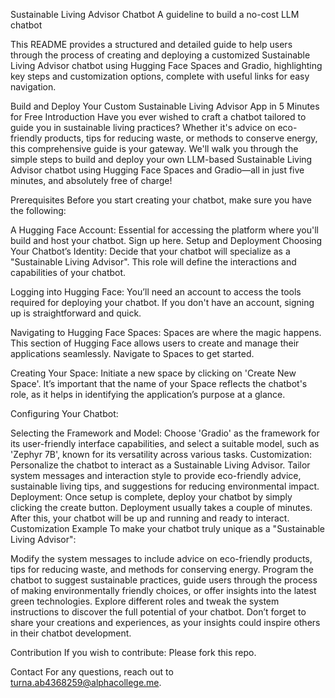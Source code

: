 Sustainable Living Advisor Chatbot
A guideline to build a no-cost LLM chatbot

This README provides a structured and detailed guide to help users through the process of creating and deploying a customized Sustainable Living Advisor chatbot using Hugging Face Spaces and Gradio, highlighting key steps and customization options, complete with useful links for easy navigation.

Build and Deploy Your Custom Sustainable Living Advisor App in 5 Minutes for Free
Introduction
Have you ever wished to craft a chatbot tailored to guide you in sustainable living practices? Whether it's advice on eco-friendly products, tips for reducing waste, or methods to conserve energy, this comprehensive guide is your gateway. We'll walk you through the simple steps to build and deploy your own LLM-based Sustainable Living Advisor chatbot using Hugging Face Spaces and Gradio—all in just five minutes, and absolutely free of charge!

Prerequisites
Before you start creating your chatbot, make sure you have the following:

A Hugging Face Account: Essential for accessing the platform where you'll build and host your chatbot. Sign up here.
Setup and Deployment
Choosing Your Chatbot’s Identity: Decide that your chatbot will specialize as a "Sustainable Living Advisor". This role will define the interactions and capabilities of your chatbot.

Logging into Hugging Face: You’ll need an account to access the tools required for deploying your chatbot. If you don't have an account, signing up is straightforward and quick.

Navigating to Hugging Face Spaces: Spaces are where the magic happens. This section of Hugging Face allows users to create and manage their applications seamlessly. Navigate to Spaces to get started.

Creating Your Space: Initiate a new space by clicking on 'Create New Space'. It’s important that the name of your Space reflects the chatbot's role, as it helps in identifying the application’s purpose at a glance.

Configuring Your Chatbot:

Selecting the Framework and Model: Choose 'Gradio' as the framework for its user-friendly interface capabilities, and select a suitable model, such as 'Zephyr 7B', known for its versatility across various tasks.
Customization: Personalize the chatbot to interact as a Sustainable Living Advisor. Tailor system messages and interaction style to provide eco-friendly advice, sustainable living tips, and suggestions for reducing environmental impact.
Deployment: Once setup is complete, deploy your chatbot by simply clicking the create button. Deployment usually takes a couple of minutes. After this, your chatbot will be up and running and ready to interact.
Customization Example
To make your chatbot truly unique as a "Sustainable Living Advisor":

Modify the system messages to include advice on eco-friendly products, tips for reducing waste, and methods for conserving energy.
Program the chatbot to suggest sustainable practices, guide users through the process of making environmentally friendly choices, or offer insights into the latest green technologies.
Explore different roles and tweak the system instructions to discover the full potential of your chatbot. Don’t forget to share your creations and experiences, as your insights could inspire others in their chatbot development.

Contribution
If you wish to contribute: Please fork this repo.

Contact
For any questions, reach out to turna.ab4368259@alphacollege.me.

